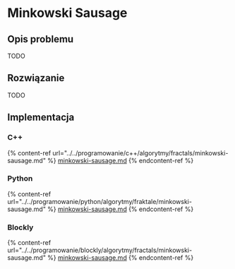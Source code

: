 # Minkowski Sausage

## Opis problemu

TODO

## Rozwiązanie

TODO

## Implementacja

### C++

{% content-ref url="../../programowanie/c++/algorytmy/fractals/minkowski-sausage.md" %}
[minkowski-sausage.md](../../programowanie/c++/algorytmy/fractals/minkowski-sausage.md)
{% endcontent-ref %}

### Python

{% content-ref url="../../programowanie/python/algorytmy/fraktale/minkowski-sausage.md" %}
[minkowski-sausage.md](../../programowanie/python/algorytmy/fraktale/minkowski-sausage.md)
{% endcontent-ref %}

### Blockly

{% content-ref url="../../programowanie/blockly/algorytmy/fractals/minkowski-sausage.md" %}
[minkowski-sausage.md](../../programowanie/blockly/algorytmy/fractals/minkowski-sausage.md)
{% endcontent-ref %}

